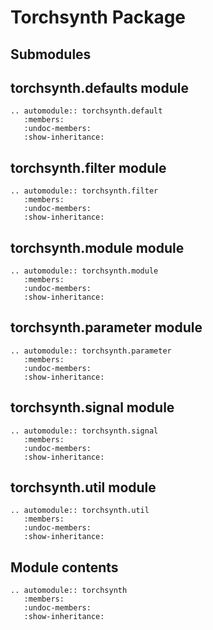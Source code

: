 Torchsynth Package
==================

Submodules
----------

torchsynth.defaults module
--------------------------

```{eval-rst}
.. automodule:: torchsynth.default
   :members:
   :undoc-members:
   :show-inheritance:
```

torchsynth.filter module
------------------------

```{eval-rst}
.. automodule:: torchsynth.filter
   :members:
   :undoc-members:
   :show-inheritance:
```

torchsynth.module module
------------------------

```{eval-rst}
.. automodule:: torchsynth.module
   :members:
   :undoc-members:
   :show-inheritance:
```

torchsynth.parameter module
---------------------------

```{eval-rst}
.. automodule:: torchsynth.parameter
   :members:
   :undoc-members:
   :show-inheritance:
```

torchsynth.signal module
------------------------

```{eval-rst}
.. automodule:: torchsynth.signal
   :members:
   :undoc-members:
   :show-inheritance:
```

torchsynth.util module
----------------------

```{eval-rst}
.. automodule:: torchsynth.util
   :members:
   :undoc-members:
   :show-inheritance:
```

Module contents
---------------

```{eval-rst}
.. automodule:: torchsynth
   :members:
   :undoc-members:
   :show-inheritance:
```